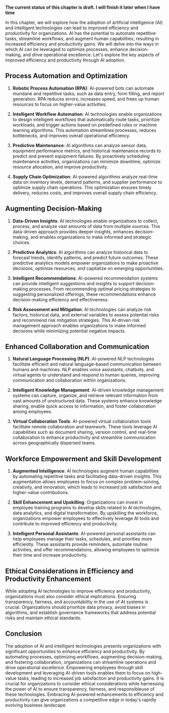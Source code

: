 **The current status of this chapter is draft. I will finish it later when I have time**

In this chapter, we will explore how the adoption of artificial intelligence (AI) and intelligent technologies can lead to improved efficiency and productivity for organizations. AI has the potential to automate repetitive tasks, streamline workflows, and augment human capabilities, resulting in increased efficiency and productivity gains. We will delve into the ways in which AI can be leveraged to optimize processes, enhance decision-making, and drive operational excellence. Let's explore the key aspects of improved efficiency and productivity through AI adoption.

Process Automation and Optimization
-----------------------------------

1. **Robotic Process Automation (RPA)**: AI-powered bots can automate mundane and repetitive tasks, such as data entry, form filling, and report generation. RPA reduces errors, increases speed, and frees up human resources to focus on higher-value activities.

2. **Intelligent Workflow Automation**: AI technologies enable organizations to design intelligent workflows that automatically route tasks, prioritize workloads, and trigger actions based on predefined rules or machine learning algorithms. This automation streamlines processes, reduces bottlenecks, and improves overall operational efficiency.

3. **Predictive Maintenance**: AI algorithms can analyze sensor data, equipment performance metrics, and historical maintenance records to predict and prevent equipment failures. By proactively scheduling maintenance activities, organizations can minimize downtime, optimize resource allocation, and improve productivity.

4. **Supply Chain Optimization**: AI-powered algorithms analyze real-time data on inventory levels, demand patterns, and supplier performance to optimize supply chain operations. This optimization ensures timely delivery, reduces costs, and improves overall supply chain efficiency.

Augmenting Decision-Making
--------------------------

1. **Data-Driven Insights**: AI technologies enable organizations to collect, process, and analyze vast amounts of data from multiple sources. This data-driven approach provides deeper insights, enhances decision-making, and enables organizations to make informed and strategic choices.

2. **Predictive Analytics**: AI algorithms can analyze historical data to forecast trends, identify patterns, and predict future outcomes. These predictive analytics models empower organizations to make proactive decisions, optimize resources, and capitalize on emerging opportunities.

3. **Intelligent Recommendations**: AI-powered recommendation systems can provide intelligent suggestions and insights to support decision-making processes. From recommending optimal pricing strategies to suggesting personalized offerings, these recommendations enhance decision-making efficiency and effectiveness.

4. **Risk Assessment and Mitigation**: AI technologies can analyze risk factors, historical data, and external variables to assess potential risks and recommend risk mitigation strategies. This AI-driven risk management approach enables organizations to make informed decisions while minimizing potential negative impacts.

Enhanced Collaboration and Communication
----------------------------------------

1. **Natural Language Processing (NLP)**: AI-powered NLP technologies facilitate efficient and natural language-based communication between humans and machines. NLP enables voice assistants, chatbots, and virtual agents to understand and respond to human queries, improving communication and collaboration within organizations.

2. **Intelligent Knowledge Management**: AI-driven knowledge management systems can capture, organize, and retrieve relevant information from vast amounts of unstructured data. These systems enhance knowledge sharing, enable quick access to information, and foster collaboration among employees.

3. **Virtual Collaboration Tools**: AI-powered virtual collaboration tools facilitate remote collaboration and teamwork. These tools leverage AI capabilities such as document sharing, version control, and real-time collaboration to enhance productivity and streamline communication across geographically dispersed teams.

Workforce Empowerment and Skill Development
-------------------------------------------

1. **Augmented Intelligence**: AI technologies augment human capabilities by automating repetitive tasks and facilitating data-driven insights. This augmentation allows employees to focus on complex problem-solving, creativity, and innovation, which leads to increased job satisfaction and higher-value contributions.

2. **Skill Enhancement and Upskilling**: Organizations can invest in employee training programs to develop skills related to AI technologies, data analytics, and digital transformation. By upskilling the workforce, organizations empower employees to effectively leverage AI tools and contribute to improved efficiency and productivity.

3. **Intelligent Personal Assistants**: AI-powered personal assistants can help employees manage their tasks, schedules, and priorities more efficiently. These assistants provide reminders, automate routine activities, and offer recommendations, allowing employees to optimize their time and increase productivity.

Ethical Considerations in Efficiency and Productivity Enhancement
-----------------------------------------------------------------

While adopting AI technologies to improve efficiency and productivity, organizations must also consider ethical implications. Ensuring transparency, fairness, and accountability in the use of AI systems is crucial. Organizations should prioritize data privacy, avoid biases in algorithms, and establish governance frameworks that address potential risks and maintain ethical standards.

Conclusion
----------

The adoption of AI and intelligent technologies presents organizations with significant opportunities to enhance efficiency and productivity. By automating processes, optimizing workflows, augmenting decision-making, and fostering collaboration, organizations can streamline operations and drive operational excellence. Empowering employees through skill development and leveraging AI-driven tools enables them to focus on high-value tasks, leading to increased job satisfaction and productivity gains. It is crucial for organizations to consider ethical considerations while harnessing the power of AI to ensure transparency, fairness, and responsibleuse of these technologies. Embracing AI-powered enhancements to efficiency and productivity can give organizations a competitive edge in today's rapidly evolving business landscape.
